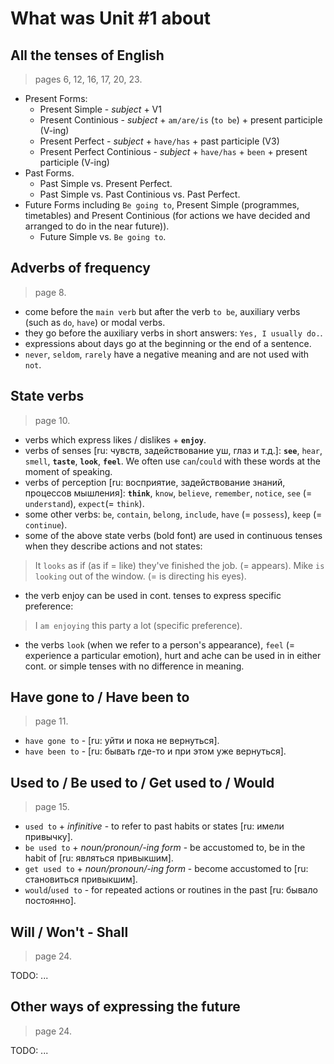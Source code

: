 ﻿# What was Unit #1 about

## All the tenses of English

> pages 6, 12, 16, 17, 20, 23.

- Present Forms:
  - Present Simple - *subject* + V1
  - Present Continious - *subject* + `am/are/is` (`to be`) + present participle (V-ing)
  - Present Perfect - *subject* + `have/has` + past participle (V3)
  - Present Perfect Continious - *subject* + `have/has` + `been` + present participle (V-ing)
- Past Forms.
  - Past Simple vs. Present Perfect.
  - Past Simple vs. Past Continious vs. Past Perfect.
- Future Forms including `Be going to`, Present Simple (programmes, timetables) and Present Continious (for actions we have decided and arranged to do in the near future)).
  - Future Simple vs. `Be going to`.

## Adverbs of frequency

> page 8.

- come before the `main verb` but after the verb `to be`, auxiliary verbs (such as `do`, `have`) or modal verbs.
- they go before the auxiliary verbs in short answers: `Yes, I usually do.`.
- expressions about days go at the beginning or the end of a sentence.
- `never`, `seldom`, `rarely` have a negative meaning and are not used with `not`.

## State verbs

> page 10.

- verbs which express likes / dislikes + **`enjoy`**.
- verbs of senses [ru: чувств, задействование уш, глаз и т.д.]: **`see`**, `hear`, `smell`, **`taste`**, **`look`**, **`feel`**. We often use `can`/`could` with these words at the moment of speaking.
- verbs of perception [ru: восприятие, задействование знаний, процессов мышления]: **`think`**, `know`, `believe`, `remember`, `notice`, `see` (= `understand`), `expect`(= `think`).
- some other verbs: `be`, `contain`, `belong`, `include`, `have` (= `possess`), `keep` (= `continue`).
- some of the above state verbs (bold font) are used in continuous tenses when they describe actions and not states:

> It `looks` as if (as if = like) they've finished the job. (= appears).
Mike `is looking` out of the window. (= is directing his eyes).

- the verb enjoy can be used in cont. tenses to express specific preference:

> I `am enjoying` this party a lot (specific preference).

- the verbs `look` (when we refer to a person's appearance), `feel` (= experience a particular emotion), hurt and ache can be used in in either cont. or simple tenses with no difference in meaning.

## Have gone to / Have been to

> page 11.

- `have gone to` - [ru: уйти и пока не вернуться].
- `have been to` - [ru: бывать где-то и при этом уже вернуться].

## Used to / Be used to / Get used to / Would

> page 15.

- `used to` + *infinitive* - to refer to past habits or states [ru: имели привычку].
- `be used to` + *noun/pronoun/-ing form* - be accustomed to, be in the habit of [ru: являться привыкшим].
- `get used to` + *noun/pronoun/-ing form* - become accustomed to [ru: становиться привыкшим].
- `would`/`used to` - for repeated actions or routines in the past [ru: бывало постоянно].

## Will / Won't - Shall

> page 24.

TODO: ...

## Other ways of expressing the future

> page 24.

TODO: ...
